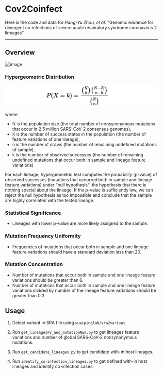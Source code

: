 # Cov2Coinfect

Here is the code and data for *Hang-Yu Zhou, et al.* "Genomic evidence for divergent co-infections of severe acute respiratory syndrome coronavirus 2 lineages"

***

## Overview
![image](https://github.com/wuaipinglab/SARS-CoV-2_co-infection/blob/main/img/Figure2.png)

### Hypergeometric Distribution
![image](https://github.com/wuaipinglab/SARS-CoV-2_co-infection/blob/main/img/formula.png)

where
* N is the population size (the total number of nonsynonymous mutations that occur in 2.5 million SARS-CoV-2 consensus genomes), 
* K is the number of success states in the population (the number of feature variations of one lineage),
* n is the number of draws (the number of remaining undefined mutations of sample),
* k is the number of observed successes (the number of remaining undefined mutations that occur both in sample and lineage feature variations)

For each lineage, hypergeometric test computes the probability (p-value) of observed successes (mutations that occurred both in sample and lineage feature variations) under “null hypothesis”: the hypothesis that there is nothing special about the lineage. If the p-value is sufficiently low, we can reject the null hypothesis as too impossible and conclude that the sample are highly correlated with the tested lineage.

### Statistical Significance
* Lineages with lower p-value are more likely assigned to the sample.

### Mutation Frequency Uniformity
* Frequencies of mutations that occur both in sample and one lineage feature variations should have a standard deviation less than 20.

### Mutation Concentration
* Number of mutations that occur both in sample and one lineage feature variations should be greater than 6.
* Number of mutations that occur both in sample and one lineage feature variations divided by number of the lineage feature variations should be greater than 0.3.

## Usage
1. Detect variant in SRA file using `wuaipinglab/sra2variant`.

2. Run `get_lineagesFV_and_mutationNum.py` to get lineages feature variations and number of global SARS-CoV-2 nonsynonymous mutations.

3. Run `get_candidate_lineages.py` to get candidate with-in host lineages.

4. Run `identify_co-infection_lineages.py` to get defined with-in host lineages and identify co-infection cases.
